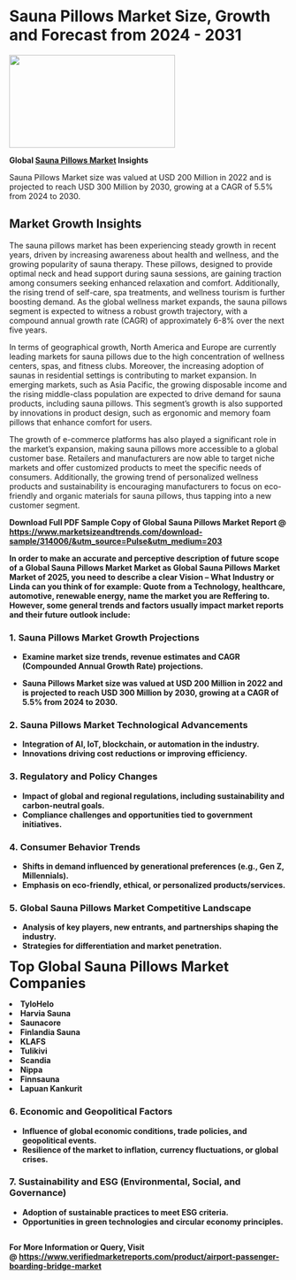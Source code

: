 <H1>Sauna Pillows Market Size, Growth and Forecast from 2024 - 2031</H1><img class="aligncenter size-medium wp-image-584254" src="https://thirdeyenews.in/wp-content/uploads/2024/09/Global-Market-Research-300x168.jpeg" alt="" width="300" height="168" /><p><strong>Global&nbsp;<a href="https://www.marketsizeandtrends.com/download-sample/314006/&amp;utm_source=Pulse&amp;utm_medium=203">Sauna Pillows Market</a> Insights</strong></p><p>Sauna Pillows Market size was valued at USD 200 Million in 2022 and is projected to reach USD 300 Million by 2030, growing at a CAGR of 5.5% from 2024 to 2030.</p><p><h2>Market Growth Insights</h2> <p>The sauna pillows market has been experiencing steady growth in recent years, driven by increasing awareness about health and wellness, and the growing popularity of sauna therapy. These pillows, designed to provide optimal neck and head support during sauna sessions, are gaining traction among consumers seeking enhanced relaxation and comfort. Additionally, the rising trend of self-care, spa treatments, and wellness tourism is further boosting demand. As the global wellness market expands, the sauna pillows segment is expected to witness a robust growth trajectory, with a compound annual growth rate (CAGR) of approximately 6-8% over the next five years.</p> <p><strong></strong></p> <p>In terms of geographical growth, North America and Europe are currently leading markets for sauna pillows due to the high concentration of wellness centers, spas, and fitness clubs. Moreover, the increasing adoption of saunas in residential settings is contributing to market expansion. In emerging markets, such as Asia Pacific, the growing disposable income and the rising middle-class population are expected to drive demand for sauna products, including sauna pillows. This segment’s growth is also supported by innovations in product design, such as ergonomic and memory foam pillows that enhance comfort for users.</p> <p>The growth of e-commerce platforms has also played a significant role in the market’s expansion, making sauna pillows more accessible to a global customer base. Retailers and manufacturers are now able to target niche markets and offer customized products to meet the specific needs of consumers. Additionally, the growing trend of personalized wellness products and sustainability is encouraging manufacturers to focus on eco-friendly and organic materials for sauna pillows, thus tapping into a new customer segment.</p> <p><strong></p><p><span class=""><strong>Download Full PDF Sample Copy of Global Sauna Pillows Market Report</strong> @ <a href="https://www.marketsizeandtrends.com/download-sample/314006/&amp;utm_source=Pulse&amp;utm_medium=203" target="_blank">https://www.marketsizeandtrends.com/download-sample/314006/&amp;utm_source=Pulse&amp;utm_medium=203</a></span></p><p>In order to make an accurate and perceptive description of future scope of a Global&nbsp;Sauna Pillows Market Market as Global&nbsp;Sauna Pillows Market Market of 2025, you need to describe a clear Vision &ndash; What Industry or Linda can you think of for example: Quote from a Technology, healthcare, automotive, renewable energy, name the market you are Reffering to. However, some general trends and factors usually impact market reports and their future outlook include:</p><h3>1.&nbsp;<strong>Sauna Pillows Market Growth Projections</strong></h3><ul><li>Examine market size trends, revenue estimates and CAGR (Compounded Annual Growth Rate) projections.</li><li><p>Sauna Pillows Market size was valued at USD 200 Million in 2022 and is projected to reach USD 300 Million by 2030, growing at a CAGR of 5.5% from 2024 to 2030.</p></li></ul><h3>2.&nbsp;<strong>Sauna Pillows Market Technological Advancements</strong></h3><ul><li>Integration of AI, IoT, blockchain, or automation in the industry.</li><li>Innovations driving cost reductions or improving efficiency.</li></ul><h3>3.&nbsp;<strong>Regulatory and Policy Changes</strong></h3><ul><li>Impact of global and regional regulations, including sustainability and carbon-neutral goals.</li><li>Compliance challenges and opportunities tied to government initiatives.</li></ul><h3>4.&nbsp;<strong>Consumer Behavior Trends</strong></h3><ul><li>Shifts in demand influenced by generational preferences (e.g., Gen Z, Millennials).</li><li>Emphasis on eco-friendly, ethical, or personalized products/services.</li></ul><h3>5.&nbsp;<strong>Global Sauna Pillows Market Competitive Landscape</strong></h3><ul><li>Analysis of key players, new entrants, and partnerships shaping the industry.</li><li>Strategies for differentiation and market penetration.</li></ul><p data-pm-slice="1 1 []"><span style="color: inherit; font-family: inherit; font-size: 25px;">Top Global Sauna Pillows Market Companies</span></p><div class="" data-test-id=""><p><li>TyloHelo</li><li> Harvia Sauna</li><li> Saunacore</li><li> Finlandia Sauna</li><li> KLAFS</li><li> Tulikivi</li><li> Scandia</li><li> Nippa</li><li> Finnsauna</li><li> Lapuan Kankurit</li></p></div><h3>6.&nbsp;<strong>Economic and Geopolitical Factors</strong></h3><ul><li>Influence of global economic conditions, trade policies, and geopolitical events.</li><li>Resilience of the market to inflation, currency fluctuations, or global crises.</li></ul><h3>7.&nbsp;<strong>Sustainability and ESG (Environmental, Social, and Governance)</strong></h3><ul><li>Adoption of sustainable practices to meet ESG criteria.</li><li>Opportunities in green technologies and circular economy principles.</li></ul><h2><strong style="font-size: 14px;">For More Information or Query, Visit @&nbsp;</strong><a style="background-color: #ffffff; font-size: 14px;" href="https://www.marketsizeandtrends.com/report/sauna-pillows-market/" target="_blank">https://www.verifiedmarketreports.com/product/airport-passenger-boarding-bridge-market</a></h2>
